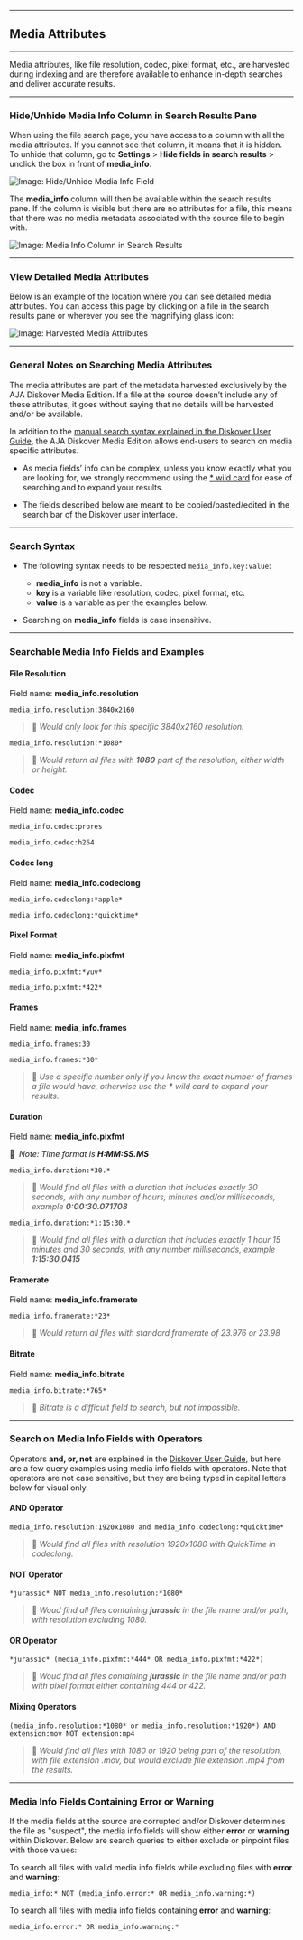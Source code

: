 ___
## Media Attributes
___

Media attributes, like file resolution, codec, pixel format, etc., are harvested during indexing and are therefore available to enhance in-depth searches and deliver accurate results.

___
### Hide/Unhide Media Info Column in Search Results Pane

When using the file search page, you have access to a column with all the media attributes. If you cannot see that column, it means that it is hidden. To unhide that column, go to  **Settings**  >  **Hide fields in search results**  > unclick the box in front of  **media_info**.

![Image: Hide/Unhide Media Info Field](images/image_aja_edition_mediainfo_hide_unhide_column.png)

The  **media_info** column will then be available within the search results pane. If the column is visible but there are no attributes for a file, this means that there was no media metadata associated with the source file to begin with.

![Image: Media Info Column in Search Results](images/image_aja_edition_mediainfo_column_in_search_results_pane.png)

___
### View Detailed Media Attributes

Below is an example of the location where you can see detailed media attributes. You can access this page by clicking on a file in the search results pane or wherever you see the magnifying glass icon:

![Image: Harvested Media Attributes](images/image_aja_edition_media_info_file_attributes.png)

___
### General Notes on Searching Media Attributes

The media attributes are part of the metadata harvested exclusively by the AJA Diskover Media Edition. If a file at the source doesn’t include any of these attributes, it goes without saying that no details will be harvested and/or be available.

In addition to the [manual search syntax explained in the Diskover User Guide](https://docs.diskoverdata.com/diskover_user_guide/#search_syntax), the AJA Diskover Media Edition allows end-users to search on media specific attributes.

- As media fields’ info can be complex, unless you know exactly what you are looking for, we strongly recommend using the [* wild card](https://docs.diskoverdata.com/diskover_user_guide/#wild-card) for ease of searching and to expand your results.

- The fields described below are meant to be copied/pasted/edited in the search bar of the Diskover user interface.

___
### Search Syntax

- The following syntax needs to be respected `media_info.key:value`:
    * **media_info** is not a variable.
    * **key** is a variable like resolution, codec, pixel format, etc.
    * **value** is a variable as per the examples below.

- Searching on **media_info** fields is case insensitive.

___
### Searchable Media Info Fields and Examples

#### File Resolution
Field name: **media_info.resolution**

```
media_info.resolution:3840x2160
```
> 🔎 _Would only look for this specific 3840x2160 resolution._

```
media_info.resolution:*1080*
``` 
> 🔎 _Would return all files with **1080** part of the resolution, either width or height._

#### Codec
Field name: **media_info.codec**

```
media_info.codec:prores
```

```
media_info.codec:h264
```

#### Codec long
Field name: **media_info.codeclong**
```
media_info.codeclong:*apple*
```

```
media_info.codeclong:*quicktime*
```

#### Pixel Format
Field name: **media_info.pixfmt**

```
media_info.pixfmt:*yuv*
```

```
media_info.pixfmt:*422*
```

#### Frames
Field name: **media_info.frames**

```
media_info.frames:30
```

```
media_info.frames:*30*
```

> 🔎 _Use a specific number only if you know the exact number of frames a file would have, otherwise use the **\*** wild card to expand your results._


#### Duration
Field name: **media_info.pixfmt**

🔆 &nbsp;_Note: Time format is **H:MM:SS.MS**_

```
media_info.duration:*30.*
```

> 🔎 _Would find all files with a duration that includes exactly 30 seconds, with any number of hours, minutes and/or milliseconds, example **0:00:30.071708**_

```
media_info.duration:*1:15:30.*
```

> 🔎 _Would find all files with a duration that includes exactly 1 hour 15 minutes and 30 seconds, with any number milliseconds, example **1:15:30.0415**_

#### Framerate
Field name: **media_info.framerate**

```
media_info.framerate:*23*
```

> 🔎 _Would return all files with standard framerate of 23.976 or 23.98_

#### Bitrate
Field name: **media_info.bitrate**

```
media_info.bitrate:*765*
```

> 🔎 _Bitrate is a difficult field to search, but not impossible._

___
### Search on Media Info Fields with Operators
Operators **and, or, not** are explained in the [Diskover User Guide](https://docs.diskoverdata.com/diskover_user_guide/#operators), but here are a few query examples using media info fields with operators. Note that operators are not case sensitive, but they are being typed in capital letters below for visual only.

#### AND Operator

```
media_info.resolution:1920x1080 and media_info.codeclong:*quicktime*
```

> 🔎 _Would find all files with resolution 1920x1080 with QuickTime in codeclong._
 
#### NOT Operator

```
*jurassic* NOT media_info.resolution:*1080*
```

> 🔎 _Woud find all files containing **jurassic** in the file name and/or path, with resolution excluding 1080._
 
 
#### OR Operator

```
*jurassic* (media_info.pixfmt:*444* OR media_info.pixfmt:*422*)
```

> 🔎 _Woud find all files containing **jurassic** in the file name and/or path with pixel format either containing 444 or 422._

#### Mixing Operators

```
(media_info.resolution:*1080* or media_info.resolution:*1920*) AND extension:mov NOT extension:mp4
```

> 🔎 _Would find all files with 1080 or 1920 being part of the resolution, with file extension .mov, but would exclude file extension .mp4 from the results._

___
### Media Info Fields Containing Error or Warning

If the media fields at the source are corrupted and/or Diskover determines the file as "suspect", the media info fields will show either **error** or **warning** within Diskover. Below are search queries to either exclude or pinpoint files with those values:

To search all files with valid media info fields while excluding files with **error** and **warning**:

```
media_info:* NOT (media_info.error:* OR media_info.warning:*)
```

To search all files with media info fields containing **error** and **warning**:

```
media_info.error:* OR media_info.warning:*
```
